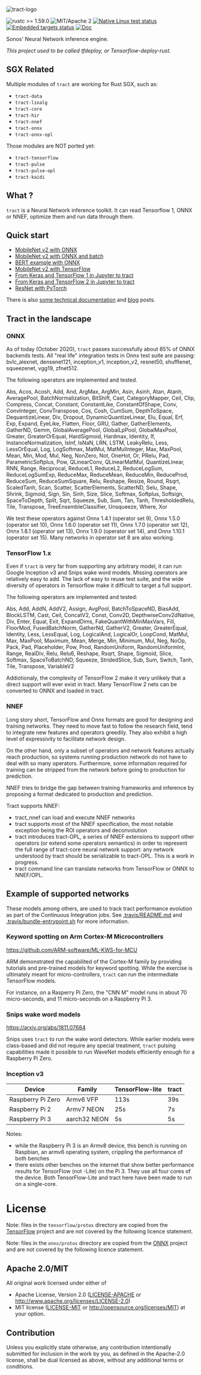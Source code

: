 ![tract-logo](assets/tract-logo/PNG/tract-horizontal-blue.png)

![rustc >= 1.59.0](https://img.shields.io/badge/rustc-%3E%3D1.59.0-brightgreen)
![MIT/Apache 2](https://img.shields.io/crates/l/tract)
[![Native Linux test status](https://github.com/snipsco/tract/workflows/Native%20Linux/badge.svg)](https://github.com/snipsco/tract/actions)
[![Embedded targets status](https://github.com/snipsco/tract/workflows/Embedded%20targets/badge.svg)](https://github.com/snipsco/tract/actions)
[![Doc](https://docs.rs/tract-core/badge.svg)](https://docs.rs/tract-core)

Sonos' Neural Network inference engine.

_This project used to be called tfdeploy, or Tensorflow-deploy-rust._

## SGX Related

Multiple modules of `tract` are working for Rust SGX, such as: 
* `tract-data`
* `tract-linalg`
* `tract-core`
* `tract-hir`
* `tract-nnef`
* `tract-onnx`
* `tract-onnx-opl`

Those modules are NOT ported yet: 
* `tract-tensorflow`
* `tract-pulse`
* `tract-pulse-opl`
* `tract-kaidi`

## What ?

`tract` is a Neural Network inference toolkit. It can read Tensorflow 1, ONNX
or NNEF, optimize them and run data through them.

## Quick start

* [MobileNet v2 with ONNX](examples/onnx-mobilenet-v2)
* [MobileNet v2 with ONNX and batch](examples/onnx-mobilenet-v2-batch)
* [BERT example with ONNX](examples/pytorch-albert-v2)
* [MobileNet v2 with TensorFlow](examples/tensorflow-mobilenet-v2)
* [From Keras and TensorFlow 1 in Jupyter to tract](examples/jupyter-keras-tract-tf1)
* [From Keras and TensorFlow 2 in Jupyter to tract](examples/jupyter-keras-tract-tf2)
* [ResNet with PyTorch](examples/pytorch-resnet)

There is also [some technical documentation](doc/) and [blog](https://tech-blog.sonos.com/posts/optimising-a-neural-network-for-inference/) posts.

## Tract in the landscape

### ONNX

As of today (October 2020), `tract` passes successfully about 85% of ONNX backends
tests. All "real life" integration tests in Onnx test suite are passing: 
bvlc_alexnet, densenet121, inception_v1, inception_v2, resnet50, shufflenet,
squeezenet, vgg19, zfnet512.

The following operators are implemented and tested.

Abs, Acos, Acosh, Add, And, ArgMax, ArgMin, Asin, Asinh, Atan, Atanh, AveragePool, BatchNormalization, BitShift, Cast, CategoryMapper, Ceil, Clip, Compress, Concat, Constant, ConstantLike, ConstantOfShape, Conv, ConvInteger, ConvTranspose, Cos, Cosh, CumSum, DepthToSpace, DequantizeLinear, Div, Dropout, DynamicQuantizeLinear, Elu, Equal, Erf, Exp, Expand, EyeLike, Flatten, Floor, GRU, Gather, GatherElements, GatherND, Gemm, GlobalAveragePool, GlobalLpPool, GlobalMaxPool, Greater, GreaterOrEqual, HardSigmoid, Hardmax, Identity, If, InstanceNormalization, IsInf, IsNaN, LRN, LSTM, LeakyRelu, Less, LessOrEqual, Log, LogSoftmax, MatMul, MatMulInteger, Max, MaxPool, Mean, Min, Mod, Mul, Neg, NonZero, Not, OneHot, Or, PRelu, Pad, ParametricSoftplus, Pow, QLinearConv, QLinearMatMul, QuantizeLinear, RNN, Range, Reciprocal, ReduceL1, ReduceL2, ReduceLogSum, ReduceLogSumExp, ReduceMax, ReduceMean, ReduceMin, ReduceProd, ReduceSum, ReduceSumSquare, Relu, Reshape, Resize, Round, Rsqrt, ScaledTanh, Scan, Scatter, ScatterElements, ScatterND, Selu, Shape, Shrink, Sigmoid, Sign, Sin, Sinh, Size, Slice, Softmax, Softplus, Softsign, SpaceToDepth, Split, Sqrt, Squeeze, Sub, Sum, Tan, Tanh, ThresholdedRelu, Tile, Transpose, TreeEnsembleClassifier, Unsqueeze, Where, Xor


We test these operators against Onnx 1.4.1 (operator set 9), Onnx 1.5.0
(operator set 10), Onnx 1.6.0 (operator set 11), Onnx 1.7.0 (operator set
12), Onnx 1.8.1 (operator set 13), Onnx 1.9.0 (operator set 14), and Onnx
1.10.1 (operator set 15).
Many networks in operator set 8 are also working.

### TensorFlow 1.x

Even if `tract` is very far from supporting any arbitrary model, it can run
Google Inception v3 and Snips wake word models. Missing operators are relatively 
easy to add. The lack of easy to reuse test suite, and the wide diversity of 
operators in Tensorflow make it difficult to target a full support.

The following operators are implemented and tested:

Abs, Add, AddN, AddV2, Assign, AvgPool, BatchToSpaceND, BiasAdd, BlockLSTM, Cast, Ceil, ConcatV2, Const, Conv2D, DepthwiseConv2dNative, Div, Enter, Equal, Exit, ExpandDims, FakeQuantWithMinMaxVars, Fill, FloorMod, FusedBatchNorm, GatherNd, GatherV2, Greater, GreaterEqual, Identity, Less, LessEqual, Log, LogicalAnd, LogicalOr, LoopCond, MatMul, Max, MaxPool, Maximum, Mean, Merge, Min, Minimum, Mul, Neg, NoOp, Pack, Pad, Placeholder, Pow, Prod, RandomUniform, RandomUniformInt, Range, RealDiv, Relu, Relu6, Reshape, Rsqrt, Shape, Sigmoid, Slice, Softmax, SpaceToBatchND, Squeeze, StridedSlice, Sub, Sum, Switch, Tanh, Tile, Transpose, VariableV2

Addiotionaly, the complexity of TensorFlow 2 make it very unlikely that a direct
support will ever exist in tract. Many TensorFlow 2 nets can be
converted to ONNX and loaded in tract.

### NNEF

Long story short, TensorFlow and Onnx formats are good for designing and
training networks. They need to move fast to follow the research field, tend to
integrate new features and operators greedily. They also exhibit a high level
of expressivity to facilitate network design.

On the other hand, only a subset of operators and network features actually
reach production, so systems running production network do not have to deal
with so many operators. Furthermore, some information required for training can
be stripped from the network before going to production for prediction.

NNEF tries to bridge the gap between training frameworks and inference by
proposing a format dedicated to production and prediction.

Tract supports NNEF:

* tract_nnef can load and execute NNEF networks
* tract supports most of the NNEF specification, the most notable exception
    being the ROI operators and deconvolution
* tract introduces tract-OPL, a series of NNEF extensions to support other
    operators (or extend some operators semantics) in order to represent the
    full range of tract-core neural network support: any network understood by
    tract should be serializable to tract-OPL. This is a work in progress.
* tract command line can translate networks from TensorFlow or ONNX to NNEF/OPL.

## Example of supported networks

These models among others, are used to track tract performance evolution as
part of the Continuous Integration jobs. See [.travis/README.md](readme) and 
[.travis/bundle-entrypoint.sh](.travis/bundle-entrypoint.sh) for more
information.

### Keyword spotting on Arm Cortex-M Microcontrollers

https://github.com/ARM-software/ML-KWS-for-MCU

ARM demonstrated the capabilited of the Cortex-M family by providing
tutorials and pre-trained models for keyword spotting. While the exercise
is ultimately meant for micro-controllers, `tract` can run the intermediate
TensorFlow models.

For instance, on a Rasperry Pi Zero, the "CNN M" model runs in about 70
micro-seconds, and 11 micro-seconds on a Raspberry Pi 3.

### Snips wake word models

https://arxiv.org/abs/1811.07684

Snips uses `tract` to run the wake word detectors. While earlier models were
class-based and did not require any special treatment, `tract` pulsing
capabilities made it possible to run WaveNet models efficiently enough for a
Raspberry Pi Zero.

### Inception v3

|      Device         |      Family    |  TensorFlow-lite  |  tract  |
|---------------------|----------------|-------------------|---------|
|  Raspberry Pi Zero  |    Armv6 VFP   |        113s       |   39s   |
|  Raspberry Pi 2     |    Armv7 NEON  |         25s       |    7s   |
|  Raspberry Pi 3     |  aarch32 NEON  |          5s       |    5s   |

Notes:

 * while the Raspberry Pi 3 is an Armv8 device, this bench is running
     on Raspbian, an armv6 operating system, crippling the performance
     of both benches
 * there exists other benches on the internet that show better
     performance results for TensorFlow (not -Lite) on the Pi 3.
     They use all four cores of the device. Both TensorFlow-Lite and tract
     here have been made to run on a single-core.

# License

Note: files in the `tensorflow/protos` directory are copied from the
[TensorFlow](https://github.com/tensorflow/tensorflow) project and are not
covered by the following licence statement.

Note: files in the `onnx/protos` directory are copied from the
[ONNX](https://github.com/onnx/onnx) project and are not
covered by the following licence statement.

## Apache 2.0/MIT

All original work licensed under either of
 * Apache License, Version 2.0 ([LICENSE-APACHE](LICENSE-APACHE) or http://www.apache.org/licenses/LICENSE-2.0)
 * MIT license ([LICENSE-MIT](LICENSE-MIT) or http://opensource.org/licenses/MIT)
at your option.

## Contribution

Unless you explicitly state otherwise, any contribution intentionally submitted
for inclusion in the work by you, as defined in the Apache-2.0 license, shall
be dual licensed as above, without any additional terms or conditions.
